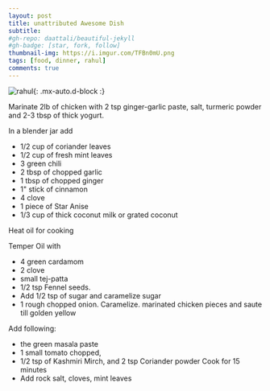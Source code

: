 ```yaml
---
layout: post
title: unattributed Awesome Dish
subtitle: 
#gh-repo: daattali/beautiful-jekyll
#gh-badge: [star, fork, follow]
thumbnail-img: https://i.imgur.com/TFBn0mU.png
tags: [food, dinner, rahul]
comments: true
---
```

![rahul](https://i.imgur.com/TFBn0mU.png){: .mx-auto.d-block :}

Marinate 2lb of chicken with 2 tsp ginger-garlic paste, salt, turmeric powder and 2-3 tbsp of thick yogurt.

In a blender jar add
- 1/2 cup of coriander leaves 
- 1/2 cup of fresh mint leaves 
- 3 green chili
- 2 tbsp of chopped garlic 
- 1 tbsp of chopped ginger 
- 1" stick of cinnamon 
- 4 clove 
- 1 piece of Star Anise 
- 1/3 cup of thick coconut milk or grated coconut

Heat oil for cooking

Temper Oil with

- 4 green cardamom 
- 2 clove 
- small tej-patta 
- 1/2 tsp Fennel seeds.
- Add 1/2 tsp of sugar and caramelize sugar
- 1 rough chopped onion.  Caramelize. 
 marinated chicken pieces and saute till golden yellow
 
 Add following:
- the green masala paste
- 1 small tomato chopped,
- 1/2 tsp of Kashmiri Mirch, and 2 tsp Coriander powder
Cook for 15 minutes
- Add rock salt, cloves, mint leaves

